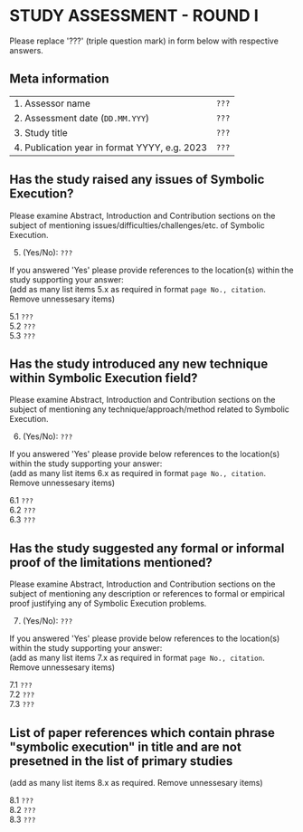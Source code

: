 # STUDY ASSESSMENT - ROUND I

Please replace '???' (triple question mark) in form below with respective answers. 

## Meta information

|                                               |       |
| ---                                           | ---   |
| 1. Assessor name                              | `???` |
| 2. Assessment date (`DD.MM.YYY`)              | `???` | 
| 3. Study title                                | `???` |
| 4. Publication year in format YYYY, e.g. 2023 | `???` |
  
## Has the study raised any issues of Symbolic Execution?

Please examine Abstract, Introduction and Contribution sections on the subject of mentioning issues/difficulties/challenges/etc. of 
Symbolic Execution.
  
5. (Yes/No): `???`

If you answered 'Yes' please provide references to the location(s) within the study supporting your answer:  
(add as many list items 5.x as required in format `page No., citation`. Remove unnessesary items)

5.1 `???`  
5.2 `???`  
5.3 `???`

## Has the study introduced any new technique within Symbolic Execution field?

Please examine Abstract, Introduction and Contribution sections on the subject of mentioning any technique/approach/method related to Symbolic Execution.
  
6. (Yes/No): `???`

If you answered 'Yes' please provide below references to the location(s) within the study supporting your answer:  
(add as many list items 6.x as required in format `page No., citation`. Remove unnessesary items)

6.1 `???`  
6.2 `???`  
6.3 `???`

## Has the study suggested any formal or informal proof of the limitations mentioned?

Please examine Abstract, Introduction and Contribution sections on the subject of mentioning any description or references to
formal or empirical proof justifying any of Symbolic Execution problems.
  
7. (Yes/No): `???`

If you answered 'Yes' please provide below references to the location(s) within the study supporting your answer:  
(add as many list items 7.x as required in format `page No., citation`. Remove unnessesary items)

7.1 `???`  
7.2 `???`  
7.3 `???`

## List of paper references which contain phrase "symbolic execution" in title and are not presetned in the list of primary studies
(add as many list items 8.x as required. Remove unnessesary items)

8.1 `???`  
8.2 `???`  
8.3 `???`  
